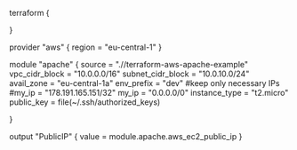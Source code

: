 terraform {

}

provider "aws" {
  region = "eu-central-1"
}

module "apache" {
  source            = ".//terraform-aws-apache-example"
  vpc_cidr_block    = "10.0.0.0/16"
  subnet_cidr_block = "10.0.10.0/24"
  avail_zone        = "eu-central-1a"
  env_prefix        = "dev"
  #keep only necessary IPs
  #my_ip = "178.191.165.151/32"
  my_ip         = "0.0.0.0/0"
  instance_type = "t2.micro"
  public_key = file(~/.ssh/authorized_keys)

}

output "PublicIP" {
  value = module.apache.aws_ec2_public_ip
}